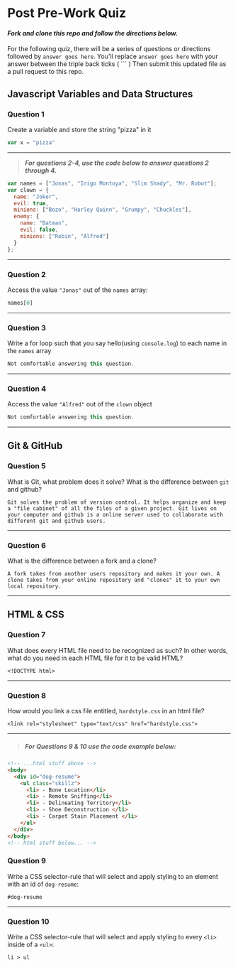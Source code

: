 # Post Pre-Work Quiz

#### ***Fork and clone this repo and follow the directions below.***

For the following quiz, there will be a series of questions or directions followed by `answer goes here`. You'll replace `answer goes here` with your answer between the triple back ticks ( \`\`\` ) Then submit this updated file as a pull request to this repo.

## Javascript Variables and Data Structures

### Question 1

Create a variable and store the string "pizza" in it

```js
var x = "pizza"
```

---

>  ***For questions 2-4, use the code below to answer questions 2 through 4.***

```js
var names = ["Jonas", "Inigo Montoya", "Slim Shady", "Mr. Robot"];
var clown = {
  name: "Joker",
  evil: true,
  minions: ["Bozo", "Harley Quinn", "Grumpy", "Chuckles"],
  enemy: {
    name: "Batman",
    evil: false,
    minions: ["Robin", "Alfred"]  
  }
};
```

---

### Question 2

Access the value `"Jonas"` out of the `names` array:

```js
names[0]
```

---

### Question 3

Write a for loop such that you say hello(using `console.log`) to each name in the `names` array

```js
Not comfortable answering this question.
```

---


### Question 4

Access the value `"Alfred"` out of the `clown` object

```js
Not comfortable answering this question.
```

---

## Git & GitHub

### Question 5

What is Git, what problem does it solve? What is the difference between `git` and github?

```
Git solves the problem of version control. It helps organize and keep a "file cabinet" of all the files of a given project. Git lives on your computer and github is a online server used to collaborate with different git and github users.

```

---

### Question 6

What is the difference between a fork and a clone?

```
A fork takes from another users repository and makes it your own. A clone takes from your online repository and "clones" it to your own local repository.

```

---

## HTML & CSS

### Question 7

What does every HTML file need to be recognized as such? In other words, what do you need in each HTML file for it to be valid HTML?

```
<!DOCTYPE html>
```

---

### Question 8

How would you link a css file entitled, `hardstyle.css` in an html file?

```
<link rel="stylesheet" type="text/css" href="hardstyle.css">
```

---

> ##### For Questions 9 & 10 use the code example below:

```HTML
<!-- ...html stuff above -->
<body>
  <div id="dog-resume">
    <ul class="skillz">
      <li> - Bone Location</li>
      <li> - Remote Sniffing</li>
      <li> - Delineating Territory</li>
      <li> - Shoe Deconstruction </li>
      <li> - Carpet Stain Placement </li>
    </ul>
  </div>
</body>
<!-- html stuff below... -->
```

### Question 9

Write a CSS selector-rule that will select and apply styling to an element with an id of `dog-resume`:


```
#dog-resume
```

---

### Question 10

Write a CSS selector-rule that will select and apply styling to every `<li>` inside of a `<ul>`:

```
li > ul
```
